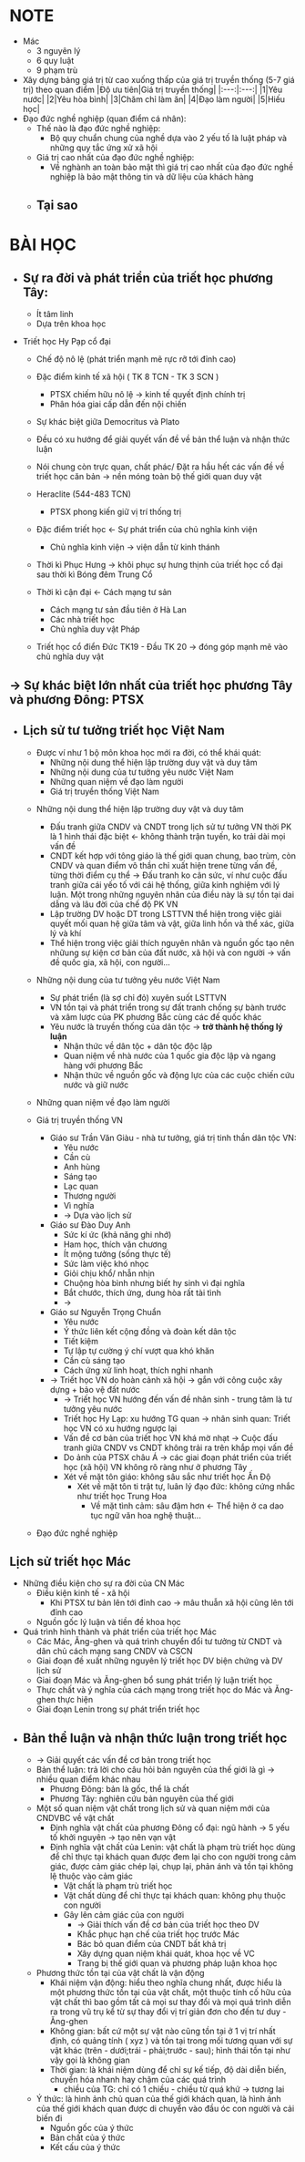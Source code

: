 # NOTE

- Mác
  - 3 nguyên lý
  - 6 quy luật
  - 9 phạm trù
- Xây dựng bảng giá trị từ cao xuống thấp của giá trị truyền thống (5-7 giá trị) theo quan điểm
  |Độ ưu tiên|Giá trị truyền thống|
  |:---:|:---:|
  |1|Yêu nước|
  |2|Yêu hòa bình|
  |3|Chăm chỉ làm ăn|
  |4|Đạo làm người|
  |5|Hiếu học|
- Đạo đức nghề nghiệp (quan điểm cá nhân):
  - Thế nào là đạo đức nghề nghiệp:
    - Bộ quy chuẩn chung của nghề dựa vào 2 yếu tố là luật pháp và những quy tắc ứng xử xã hội
  - Giá trị cao nhất của đạo đức nghề nghiệp:
    - Về nghành an toàn bảo mật thì giá trị cao nhất của đạo đức nghề nghiệp là bảo mật thông tin và dữ liệu của khách hàng
  - ## Tại sao

# BÀI HỌC

- ## Sự ra đời và phát triển của triết học phương Tây:
  - Ít tâm linh
  - Dựa trên khoa học
- Triết học Hy Pạp cổ đại

  - Chế độ nô lệ (phát triển mạnh mẽ rực rỡ tới đỉnh cao)

  * Đặc điểm kinh tế xã hội ( TK 8 TCN - TK 3 SCN )
    - PTSX chiếm hữu nô lệ &rarr; kinh tế quyết định chính trị
    - Phân hóa giai cấp dẫn đến nội chiến
  * Sự khác biệt giữa Democritus và Plato

  * Đều có xu hướng để giải quyết vấn đề về bản thể luận và nhận thức luận
  * Nói chung còn trực quan, chất phác/ Đặt ra hầu hết các vấn đề về triết học căn bản &rarr; nền móng toàn bộ thế giới quan duy vật
  * Heraclite (544-483 TCN)

    - PTSX phong kiến giữ vị trí thống trị

  * Đặc điểm triết học &larr; Sự phát triển của chủ nghĩa kinh viện
    - Chủ nghĩa kinh viện &rarr; viện dẫn từ kinh thánh
  * Thời kì Phục Hưng &rarr; khôi phục sự hưng thịnh của triết học cổ đại sau thời kì Bóng đêm Trung Cổ
  * Thời kì cận đại &larr; Cách mạng tư sản
    - Cách mạng tư sản đầu tiên ở Hà Lan
    - Các nhà triết học
    - Chủ nghĩa duy vật Pháp
  * Triết học cổ điển Đức TK19 - Đầu TK 20 &rarr; đóng góp mạnh mẽ vào chủ nghĩa duy vật

## &rarr; Sự khác biệt lớn nhất của triết học phương Tây và phương Đông: PTSX

- ## Lịch sử tư tưởng triết học Việt Nam

  - Được ví như 1 bộ môn khoa học mới ra đời, có thể khái quát:
    - Những nội dung thể hiện lập trường duy vật và duy tâm
    - Những nội dung của tư tưởng yêu nước Việt Nam
    - Những quan niệm về đạo làm người
    - Giá trị truyền thống Việt Nam

  * Những nội dung thể hiện lập trường duy vật và duy tâm
    - Đấu tranh giữa CNDV và CNDT trong lịch sử tư tưởng VN thời PK là 1 hình thái đặc biệt &larr; không thành trận tuyến, ko trải dài mọi vấn đề
    - CNDT kết hợp với tông giáo là thế giới quan chung, bao trùm, còn CNDV và quan điểm vô thần chỉ xuất hiện trene từng vấn đề, từng thời điểm cụ thể
      &rarr; Đấu tranh ko cân sức, ví như cuộc đấu tranh giữa cái yếo tố với cái hệ thống, giữa kinh nghiệm với lý luận. Một trong những nguyên nhân của điều này là sự tồn tại dai dẳng và lâu đời của chế độ PK VN
    - Lập trường DV hoặc DT trong LSTTVN thể hiện trong việc giải quyết mối quan hệ giữa tâm và vật, giữa linh hồn và thể xác, giữa lý và khí
    - Thể hiện trong việc giải thích nguyên nhân và nguồn gốc tạo nên nhữung sự kiện cơ bản của đất nước, xã hội và con người &rarr; vấn đề quốc gia, xã hội, con người...
  * Những nội dung của tư tưởng yêu nước Việt Nam
    - Sự phát triển (là sợ chỉ đỏ) xuyên suốt LSTTVN
    - VN tồn tại và phát triển trong sự đất tranh chống sự bành trước và xâm lược của PK phương Bắc cùng các đế quốc khác
    - Yêu nước là truyền thống của dân tộc &rarr; **trở thành hệ thống lý luận**
      - Nhận thức về dân tộc + dân tộc độc lập
      - Quan niệm về nhà nước của 1 quốc gia độc lập và ngang hàng với phương Bắc
      - Nhận thức về nguồn gốc và động lực của các cuộc chiến cứu nước và giữ nước
  * Những quan niệm về đạo làm người

  * Giá trị truyền thống VN
    - Giáo sư Trần Văn Giàu - nhà tư tưởng, giá trị tinh thần dân tộc VN:
      - Yêu nước
      - Cần cù
      - Anh hùng
      - Sáng tạo
      - Lạc quan
      - Thương người
      - Vì nghĩa
      - &rarr; Dựa vào lịch sử
    - Giáo sư Đào Duy Anh
      - Sức kí ức (khả năng ghi nhớ)
      - Ham học, thích văn chương
      - Ít mộng tưởng (sống thực tế)
      - Sức làm việc khó nhọc
      - Giỏi chịu khổ/ nhẫn nhịn
      - Chuộng hòa bình nhưng biết hy sinh vì đại nghĩa
      - Bắt chước, thích ứng, dung hòa rất tài tình
      - &rarr;
    - Giáo sư Nguyễn Trọng Chuẩn
      - Yêu nước
      - Ý thức liên kết cộng đồng và đoàn kết dân tộc
      - Tiết kiệm
      - Tự lập tự cường ý chí vượt qua khó khăn
      - Cần cù sáng tạo
      - Cách ứng xử linh hoạt, thích nghi nhanh
    - &rarr; Triết học VN do hoàn cảnh xã hội &rarr; gắn với công cuộc xây dựng + bảo vệ đất nước
      - &rarr; Triết học VN hướng đến vấn đề nhân sinh - trung tâm là tư tưởng yêu nước
      - Triết học Hy Lạp: xu hướng TG quan &rarr; nhân sinh quan: Triết học VN có xu hướng ngược lại
      - Vấn đề cơ bản của triết học VN khá mờ nhạt &rarr; Cuộc đấu tranh giữa CNDV vs CNDT không trải ra trên khắp mọi vấn đề
      - Do ảnh của PTSX châu Á &rarr; các giai đoạn phát triển của triết học (xã hội) VN không rõ ràng như ở phương Tây
      - Xét về mặt tôn giáo: không sâu sắc như triết học Ấn Độ
        - Xét về mặt tôn ti trật tự, luân lý đạo đức: không cứng nhắc như triết học Trung Hoa
          - Về mặt tình cảm: sâu đậm hơn &larr; Thể hiện ở ca dao tục ngữ văn hoa nghệ thuật...
  * Đạo đức nghề nghiệp
## Lịch sử triết học Mác
  - Những điều kiện cho sự ra đời của CN Mác
    - Điều kiện kinh tế - xã hội
      - Khi PTSX tư bản lên tới đỉnh cao &rarr; mâu thuẫn xã hội cũng lên tới đỉnh cao
    - Nguồn gốc lý luận và tiền đề khoa học
  - Quá trình hình thành và phát triển của triết học Mác
    - Các Mác, Ăng-ghen và quá trình chuyển đổi tư tưởng từ CNDT và dân chủ cách mạng sang CNDV và CSCN
    - Giai đoạn đề xuất những nguyên lý triết học DV biện chứng và DV lịch sử
    - Giai đoạn Mác và Ăng-ghen bổ sung phát triển lý luận triết học
    - Thực chất và ý nghĩa của cách mạng trong triết học do Mác và Ăng-ghen thực hiện
    - Giai đoạn Lenin trong sự phát triển triết học
- ## Bản thể luận và nhận thức luận trong triết học
  - &rarr; Giải quyết các vấn đề cơ bản trong triết học
  - Bản thể luận: trả lời cho câu hỏi bản nguyên của thế giới là gì &rarr; nhiều quan điểm khác nhau
    - Phương Đông: bản là gốc, thể là chất
    - Phương Tây: nghiên cứu bản nguyên của thế giới
  - Một số quan niệm vật chất trong lịch sử và quan niệm mới của CNDVBC về vật chất
    - Định nghĩa vật chất của phương Đông cổ đại: ngũ hành &rarr; 5 yếu tố khởi nguyên &rarr; tạo nên vạn vật
    - Định nghĩa vật chất của Lenin: vật chất là phạm trù triết học dùng để chỉ thực tại khách quan được đem lại cho con người trong cảm giác, được cảm giác chép lại, chụp lại, phản ánh và tồn tại không lệ thuộc vào cảm giác
      - Vật chất là phạm trù triết học
      - Vật chất dùng để chỉ thực tại khách quan: không phụ thuộc con người
      - Gây lên cảm giác của con người
        - &rarr; Giải thích vấn đề cơ bản của triết học theo DV
        - Khắc phục hạn chế của triết học trước Mác
        - Bác bỏ quan điểm của CNDT bất khả trị
        - Xây dựng quan niệm khái quát, khoa học về VC
        - Trang bị thế giới quan và phương pháp luận khoa học
  - Phương thức tồn tại của vật chất là vận động
    - Khái niệm vận động: hiểu theo nghĩa chung nhất, được hiểu là một phương thức tồn tại của vật chất, một thuộc tính cố hữu của vật chất thì bao gồm tất cả mọi sư thay đổi và mọi quá trình diễn ra trong vũ trụ kể từ sự thay đổi vị trí giản đơn cho đến tư duy - Ăng-ghen
    - Không gian: bất cứ một sự vật nào cũng tồn tại ở 1 vị trí nhất định, có quảng tính ( xyz ) và tồn tại trong mối tương quan với sự vật khác (trên - dưới;trái - phải;trước - sau); hình thái tồn tại như vậy gọi là không gian
    - Thời gian: là khái niệm dùng để chỉ sự kế tiếp, độ dài diễn biến, chuyển hóa nhanh hay chậm của các quá trình
      - chiều của TG: chỉ có 1 chiều - chiều từ quá khứ &rarr; tương lai
  - Ý thức: là hình ảnh chủ quan của thế giới khách quan, là hình ảnh của thế giới khách quan được di chuyển vào đầu óc con người và cải biến đi
    - Nguồn gốc của ý thức
    - Bản chất của ý thức
    - Kết cấu của ý thức
